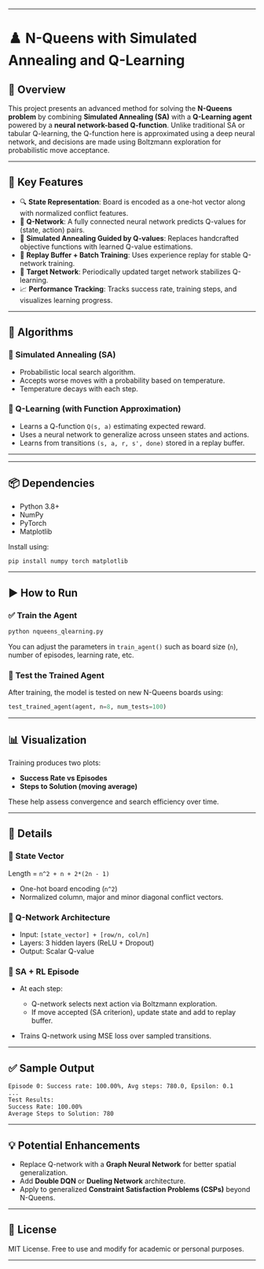 

---

# ♟️ N-Queens with Simulated Annealing and Q-Learning 

## 📌 Overview

This project presents an advanced method for solving the **N-Queens problem** by combining **Simulated Annealing (SA)** with a **Q-Learning agent** powered by a **neural network-based Q-function**. Unlike traditional SA or tabular Q-learning, the Q-function here is approximated using a deep neural network, and decisions are made using Boltzmann exploration for probabilistic move acceptance.

---

## 🚀 Key Features

* 🔍 **State Representation**: Board is encoded as a one-hot vector along with normalized conflict features.
* 🧠 **Q-Network**: A fully connected neural network predicts Q-values for (state, action) pairs.
* 🔁 **Simulated Annealing Guided by Q-values**: Replaces handcrafted objective functions with learned Q-value estimations.
* 🧪 **Replay Buffer + Batch Training**: Uses experience replay for stable Q-network training.
* 🎯 **Target Network**: Periodically updated target network stabilizes Q-learning.
* 📈 **Performance Tracking**: Tracks success rate, training steps, and visualizes learning progress.

---

## 🧠 Algorithms

### 🔹 Simulated Annealing (SA)

* Probabilistic local search algorithm.
* Accepts worse moves with a probability based on temperature.
* Temperature decays with each step.

### 🔸 Q-Learning (with Function Approximation)

* Learns a Q-function `Q(s, a)` estimating expected reward.
* Uses a neural network to generalize across unseen states and actions.
* Learns from transitions `(s, a, r, s', done)` stored in a replay buffer.

---



---

## 📦 Dependencies

* Python 3.8+
* NumPy
* PyTorch
* Matplotlib

Install using:

```bash
pip install numpy torch matplotlib
```

---

## ▶️ How to Run

### ✅ Train the Agent

```bash
python nqueens_qlearning.py
```

You can adjust the parameters in `train_agent()` such as board size (`n`), number of episodes, learning rate, etc.

### 🧪 Test the Trained Agent

After training, the model is tested on new N-Queens boards using:

```python
test_trained_agent(agent, n=8, num_tests=100)
```

---

## 📊 Visualization

Training produces two plots:

* **Success Rate vs Episodes**
* **Steps to Solution (moving average)**

These help assess convergence and search efficiency over time.

---

## 🔬 Details

### 🧩 State Vector

Length = `n^2 + n + 2*(2n - 1)`

* One-hot board encoding (`n^2`)
* Normalized column, major and minor diagonal conflict vectors.

### 🧠 Q-Network Architecture

* Input: `[state_vector] + [row/n, col/n]`
* Layers: 3 hidden layers (ReLU + Dropout)
* Output: Scalar Q-value

### 🏃 SA + RL Episode

* At each step:

  * Q-network selects next action via Boltzmann exploration.
  * If move accepted (SA criterion), update state and add to replay buffer.
* Trains Q-network using MSE loss over sampled transitions.

---

## ✅ Sample Output

```
Episode 0: Success rate: 100.00%, Avg steps: 780.0, Epsilon: 0.1
...
Test Results:
Success Rate: 100.00%
Average Steps to Solution: 780
```

---

## 💡 Potential Enhancements

* Replace Q-network with a **Graph Neural Network** for better spatial generalization.
* Add **Double DQN** or **Dueling Network** architecture.
* Apply to generalized **Constraint Satisfaction Problems (CSPs)** beyond N-Queens.

---

## 📌 License

MIT License. Free to use and modify for academic or personal purposes.

---

